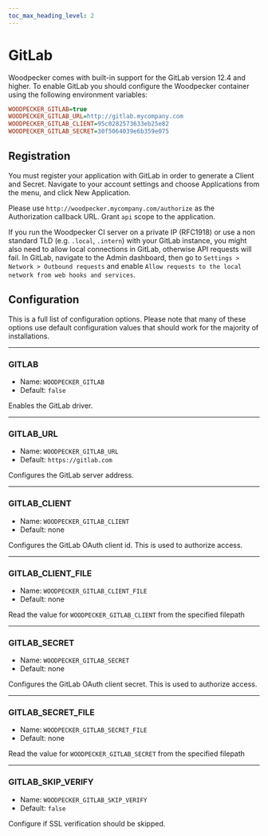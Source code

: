 ```yaml
---
toc_max_heading_level: 2
---
```


# GitLab

Woodpecker comes with built-in support for the GitLab version 12.4 and higher. To enable GitLab you should configure the Woodpecker container using the following environment variables:

```ini
WOODPECKER_GITLAB=true
WOODPECKER_GITLAB_URL=http://gitlab.mycompany.com
WOODPECKER_GITLAB_CLIENT=95c0282573633eb25e82
WOODPECKER_GITLAB_SECRET=30f5064039e6b359e075
```

## Registration

You must register your application with GitLab in order to generate a Client and Secret. Navigate to your account settings and choose Applications from the menu, and click New Application.

Please use `http://woodpecker.mycompany.com/authorize` as the Authorization callback URL. Grant `api` scope to the application.

If you run the Woodpecker CI server on a private IP (RFC1918) or use a non standard TLD (e.g. `.local`, `.intern`) with your GitLab instance, you might also need to allow local connections in GitLab, otherwise API requests will fail. In GitLab, navigate to the Admin dashboard, then go to `Settings > Network > Outbound requests` and enable `Allow requests to the local network from web hooks and services`.

## Configuration

This is a full list of configuration options. Please note that many of these options use default configuration values that should work for the majority of installations.

---

### GITLAB

- Name: `WOODPECKER_GITLAB`
- Default: `false`

Enables the GitLab driver.

---

### GITLAB_URL

- Name: `WOODPECKER_GITLAB_URL`
- Default: `https://gitlab.com`

Configures the GitLab server address.

---

### GITLAB_CLIENT

- Name: `WOODPECKER_GITLAB_CLIENT`
- Default: none

Configures the GitLab OAuth client id. This is used to authorize access.

---

### GITLAB_CLIENT_FILE

- Name: `WOODPECKER_GITLAB_CLIENT_FILE`
- Default: none

Read the value for `WOODPECKER_GITLAB_CLIENT` from the specified filepath

---

### GITLAB_SECRET

- Name: `WOODPECKER_GITLAB_SECRET`
- Default: none

Configures the GitLab OAuth client secret. This is used to authorize access.

---

### GITLAB_SECRET_FILE

- Name: `WOODPECKER_GITLAB_SECRET_FILE`
- Default: none

Read the value for `WOODPECKER_GITLAB_SECRET` from the specified filepath

---

### GITLAB_SKIP_VERIFY

- Name: `WOODPECKER_GITLAB_SKIP_VERIFY`
- Default: `false`

Configure if SSL verification should be skipped.
